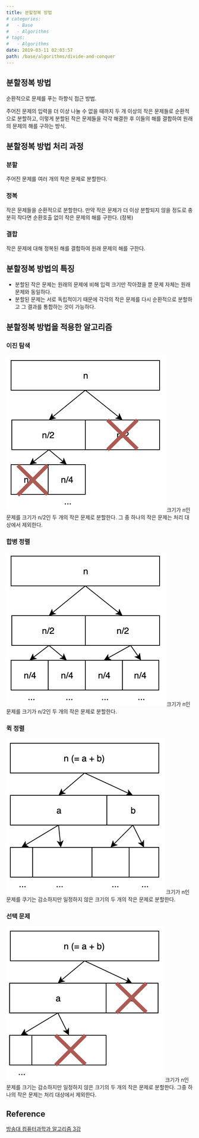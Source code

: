 ```yaml
---
title: 분할정복 방법
# categories:
#   - Base
#   - Algorithms
# tags:
#   - Algorithms
date: 2019-03-11 02:03:57
path: /base/algorithms/divide-and-conquer
---
```


## 분할정복 방법

순환적으로 문제를 푸는 하향식 접근 방법.

주어진 문제의 입력을 더 이상 나눌 수 없을 때까지 두 개 이상의 작은 문제들로 순환적으로 분할하고, 이렇게 분할된 작은 문제들을 각각 해결한 후 이들의 해를 결합하여 원래의 문제의 해를 구하는 방식.

## 분할정복 방법 처리 과정

### 분할

주어진 문제를 여러 개의 작은 문제로 분할한다.

### 정복

작은 문제들을 순환적으로 분할한다. 만약 작은 문제가 더 이상 분할되지 않을 정도로 충분히 작다면 순환호출 없이 작은 문제의 해를 구한다. (정복)

### 결합

작은 문제에 대해 정복된 해를 결합하여 원래 문제의 해를 구한다.

## 분할정복 방법의 특징

- 분할된 작은 문제는 원래의 문제에 비해 입력 크기만 작아졌을 뿐 문제 자체는 원래 문제와 동일하다.
- 분할된 문제는 서로 독립적이기 때문에 각각의 작은 문제를 다시 순환적으로 분할하고 그 결과를 통합하는 것이 가능하다.

## 분할정복 방법을 적용한 알고리즘

### 이진 탐색

![이진 탐색](/images/base/algorithms-divide-and-conquer-1.png)
크기가 n인 문제를 크기가 n/2인 두 개의 작은 문제로 분할한다. 그 중 하나의 작은 문제는 처리 대상에서 제외한다.

### 합병 정렬

![합병 정렬](/images/base/algorithms-divide-and-conquer-2.png)
크기가 n인 문제를 크기가 n/2인 두 개의 작은 문제로 분할한다.

### 퀵 정렬

![퀵 정렬](/images/base/algorithms-divide-and-conquer-3.png)
크기가 n인 문제를 쿠기는 감소하지만 일정하지 않은 크기의 두 개의 작은 문제로 분할한다.

### 선택 문제

![선택 문제](/images/base/algorithms-divide-and-conquer-4.png)
크기가 n인 문제를 크기는 감소하지만 일정하지 않은 크기의 두 개의 작은 문제로 분할한다. 그중 하나의 작은 문제는 처리 대상에서 제외한다.

## Reference

[방송대 컴퓨터과학과 알고리즘 3강](http://press.knou.ac.kr/goods/textBookView.do?condCmdtCode=9788920026935&condLscValue=001&condYr=&condSmst=)
